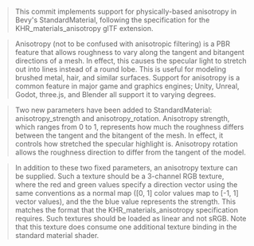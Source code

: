 <!-- Implement PBR anisotropy per `KHR_materials_anisotropy`. -->
<!-- https://github.com/bevyengine/bevy/pull/13450 -->

> This commit implements support for physically-based anisotropy in Bevy's StandardMaterial, following the specification for the KHR_materials_anisotropy glTF extension.

> Anisotropy (not to be confused with anisotropic filtering) is a PBR feature that allows roughness to vary along the tangent and bitangent directions of a mesh. In effect, this causes the specular light to stretch out into lines instead of a round lobe. This is useful for modeling brushed metal, hair, and similar surfaces. Support for anisotropy is a common feature in major game and graphics engines; Unity, Unreal, Godot, three.js, and Blender all support it to varying degrees.

> Two new parameters have been added to StandardMaterial: anisotropy_strength and anisotropy_rotation. Anisotropy strength, which ranges from 0 to 1, represents how much the roughness differs between the tangent and the bitangent of the mesh. In effect, it controls how stretched the specular highlight is. Anisotropy rotation allows the roughness direction to differ from the tangent of the model.

> In addition to these two fixed parameters, an anisotropy texture can be supplied. Such a texture should be a 3-channel RGB texture, where the red and green values specify a direction vector using the same conventions as a normal map ([0, 1] color values map to [-1, 1] vector values), and the the blue value represents the strength. This matches the format that the KHR_materials_anisotropy specification requires. Such textures should be loaded as linear and not sRGB. Note that this texture does consume one additional texture binding in the standard material shader.
